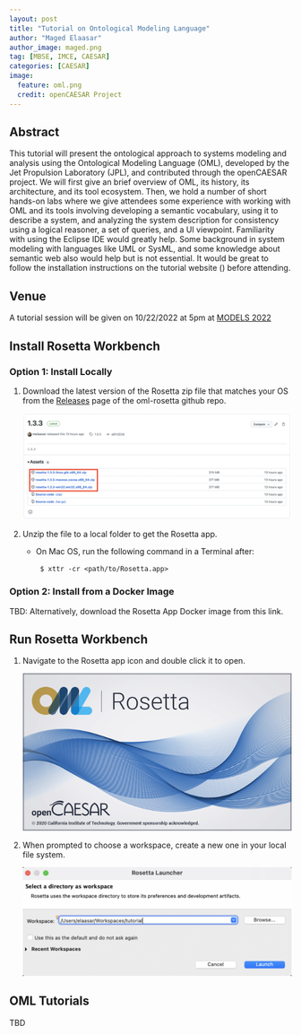 ```yaml
---
layout: post
title: "Tutorial on Ontological Modeling Language"
author: "Maged Elaasar"
author_image: maged.png
tag: [MBSE, IMCE, CAESAR]
categories: [CAESAR]
image:
  feature: oml.png
  credit: openCAESAR Project
---
```


## Abstract

This tutorial will present the ontological approach to systems modeling and analysis using the Ontological Modeling Language (OML), developed by the Jet Propulsion Laboratory (JPL), and contributed through the openCAESAR project. We will first give an brief overview of OML, its history, its architecture, and its tool ecosystem. Then, we hold a number of short hands-on labs where we give attendees some experience with working with OML and its tools involving developing a semantic vocabulary, using it to describe a system, and analyzing the system description for consistency using a logical reasoner, a set of queries, and a UI viewpoint. Familiarity with using the Eclipse IDE would greatly help. Some background in system modeling with languages like UML or SysML, and some knowledge about semantic web also would help but is not essential. It would be great to follow the installation instructions on the tutorial website () before attending.

## Venue

A tutorial session will be given on 10/22/2022 at 5pm at [MODELS 2022](https://conf.researchr.org/track/models-2022/models-2022-tutorials)

## Install Rosetta Workbench

### Option 1: Install Locally

1. Download the latest version of the Rosetta zip file that matches your OS from the [Releases](https://github.com/opencaesar/oml-rosetta/releases/latest) page of the oml-rosetta github repo.

   ![](../assets/img/models2022/Rosetta-Download.png)

1. Unzip the file to a local folder to get the Rosetta app.
    
   * On Mac OS, run the following command in a Terminal after:

     ```
      $ xttr -cr <path/to/Rosetta.app>
     ```
### Option 2: Install from a Docker Image

TBD: Alternatively, download the Rosetta App Docker image from this link.

## Run Rosetta Workbench

1. Navigate to the Rosetta app icon and double click it to open.

    ![](../assets/img/models2022/splash.bmp)

1. When prompted to choose a workspace, create a new one in your local file system.

    ![](../assets/img/models2022/Rosetta-Launcher.png)

## OML Tutorials
TBD